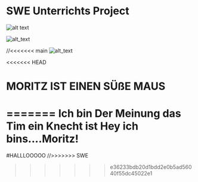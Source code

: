 # SWE Unterrichts Project 


![alt text](https://raptastisch.net/wp-content/uploads/2019/06/therealmoneyboy_17_6_2019_21_29_56_673-e1560799813329-800x445.jpg)

![alt_text](https://berliner-zeitung.imgix.net/2022/08/10/3c13610c-a7e3-4cde-8317-26b873a71311.jpeg?rect=81%2C0%2C689%2C459&w=1024&auto=format)

//<<<<<<< main
![alt_text](https://pbs.twimg.com/profile_images/1354145923220332544/-fI1GtwH_400x400.jpg)

<<<<<<< HEAD
# MORITZ IST EINEN SÜßE MAUS
=======
Ich bin Der Meinung das Tim ein Knecht ist
Hey ich bins....Moritz!
=======

#HALLLOOOOO
//>>>>>>> SWE
>>>>>>> e36233bdb20d1bdd2e0b5ad56040f55dc45022e1
